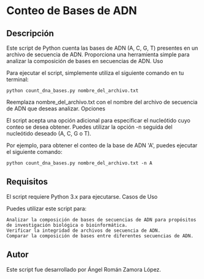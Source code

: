 # Conteo de Bases de ADN

## Descripción

Este script de Python cuenta las bases de ADN (A, C, G, T) presentes en un archivo de secuencia de ADN. Proporciona una herramienta simple para analizar la composición de bases en secuencias de ADN.
Uso

Para ejecutar el script, simplemente utiliza el siguiente comando en tu terminal:

    python count_dna_bases.py nombre_del_archivo.txt

Reemplaza nombre_del_archivo.txt con el nombre del archivo de secuencia de ADN que deseas analizar.
Opciones

El script acepta una opción adicional para especificar el nucleótido cuyo conteo se desea obtener. Puedes utilizar la opción -n seguida del nucleótido deseado (A, C, G o T).

Por ejemplo, para obtener el conteo de la base de ADN 'A', puedes ejecutar el siguiente comando:

    python count_dna_bases.py nombre_del_archivo.txt -n A

## Requisitos

El script requiere Python 3.x para ejecutarse.
Casos de Uso

Puedes utilizar este script para:
    
    Analizar la composición de bases de secuencias de ADN para propósitos de investigación biológica o bioinformática.
    Verificar la integridad de archivos de secuencia de ADN.
    Comparar la composición de bases entre diferentes secuencias de ADN.

## Autor

Este script fue desarrollado por Ángel Román Zamora López.

